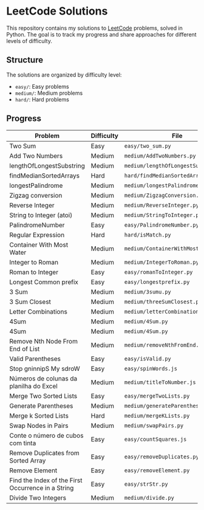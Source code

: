 # LeetCode Solutions

This repository contains my solutions to [LeetCode](https://leetcode.com/) problems, solved in Python. The goal is to track my progress and share approaches for different levels of difficulty.

## Structure

The solutions are organized by difficulty level:

- `easy/`: Easy problems
- `medium/`: Medium problems
- `hard/`: Hard problems

## Progress

| Problem                                            | Difficulty | File                                 |
| -------------------------------------------------- | ---------- | ------------------------------------ |
| Two Sum                                            | Easy       | `easy/two_sum.py`                    |
| Add Two Numbers                                    | Medium     | `medium/AddTwoNumbers.py`            |
| lengthOfLongestSubstring                           | Medium     | `medium/lengthOfLongestSubstring.py` |
| findMedianSortedArrays                             | Hard       | `hard/findMedianSortedArrays.py`     |
| longestPalindrome                                  | Medium     | `medium/longestPalindrome.py`        |
| Zigzag conversion                                  | Medium     | `medium/ZigzagConversion.py`         |
| Reverse Integer                                    | Medium     | `medium/ReverseInteger.py  `         |
| String to Integer (atoi)                           | Medium     | `medium/StringToInteger.py  `        |
| PalindromeNumber                                   | Easy       | `easy/PalindromeNumber.py  `         |
| Regular Expression                                 | Hard       | `hard/isMatch.py  `                  |
| Container With Most Water                          | Medium     | `medium/ContainerWithMostWater.py  ` |
| Integer to Roman                                   | Medium     | `medium/IntegerToRoman.py  `         |
| Roman to Integer                                   | Easy       | `easy/romanToInteger.py  `           |
| Longest Common prefix                              | Easy       | `easy/longestprefix.py  `            |
| 3 Sum                                              | Medium     | `medium/3sumu.py  `                  |
| 3 Sum Closest                                      | Medium     | `medium/threeSumClosest.py  `        |
| Letter Combinations                                | Medium     | `medium/letterCombinations.py  `     |
| 4Sum                                               | Medium     | `medium/4Sum.py  `                   |
| 4Sum                                               | Medium     | `medium/4Sum.py  `                   |
| Remove Nth Node From End of List                   | Medium     | `medium/removeNthFromEnd.py  `       |
| Valid Parentheses                                  | Easy       | `easy/isValid.py  `                  |
| Stop gninnipS My sdroW                             | Easy       | `easy/spinWords.js  `                |
| Números de colunas da planilha do Excel            | Medium     | `medium/titleToNumber.js`            |
| Merge Two Sorted Lists                             | Easy       | `easy/mergeTwoLists.py`              |
| Generate Parentheses                               | Medium     | `medium/generateParenthesis.py`      |
| Merge k Sorted Lists                               | Hard       | `medium/mergeKLists.py`              |
| Swap Nodes in Pairs                                | Medium     | `medium/swapPairs.py`                |
| Conte o número de cubos com tinta                  | Easy       | `easy/countSquares.js`               |
| Remove Duplicates from Sorted Array                | Easy       | `easy/removeDuplicates.py`           |
| Remove Element                                     | Easy       | `easy/removeElement.py`              |
| Find the Index of the First Occurrence in a String | Easy       | `easy/strStr.py`                     |
| Divide Two Integers                                | Medium     | `medium/divide.py`                   |
